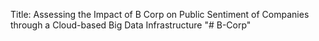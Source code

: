 Title: Assessing the Impact of B Corp on Public Sentiment of Companies through a Cloud-based Big Data Infrastructure
"# B-Corp" 
